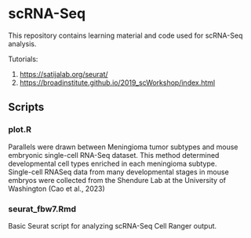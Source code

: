# scRNA-Seq
This repository contains learning material and code used for scRNA-Seq analysis.

Tutorials:
1. https://satijalab.org/seurat/
2. https://broadinstitute.github.io/2019_scWorkshop/index.html

## Scripts
### plot.R
Parallels were drawn between Meningioma tumor subtypes and mouse embryonic single-cell RNA-Seq dataset. 
This method determined developmental cell types enriched in each meningioma subtype.  
Single-cell RNASeq data from many developmental stages in mouse embryos were collected from the Shendure Lab at the University of Washington (Cao et al., 2023)

### seurat_fbw7.Rmd
Basic Seurat script for analyzing scRNA-Seq Cell Ranger output. 
